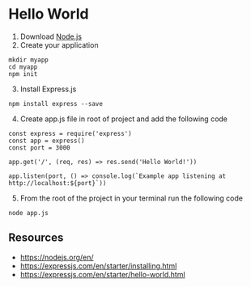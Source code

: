 # Hello World

1. Download [Node.js](https://nodejs.org/en/)
2. Create your application
```
mkdir myapp
cd myapp
npm init
```
3. Install Express.js
```
npm install express --save
```
4. Create app.js file in root of project and add the following code
```
const express = require('express')
const app = express()
const port = 3000

app.get('/', (req, res) => res.send('Hello World!'))

app.listen(port, () => console.log(`Example app listening at http://localhost:${port}`))
```
5. From the root of the project in your terminal run the following code
```
node app.js
```

## Resources
- https://nodejs.org/en/
- https://expressjs.com/en/starter/installing.html
- https://expressjs.com/en/starter/hello-world.html
